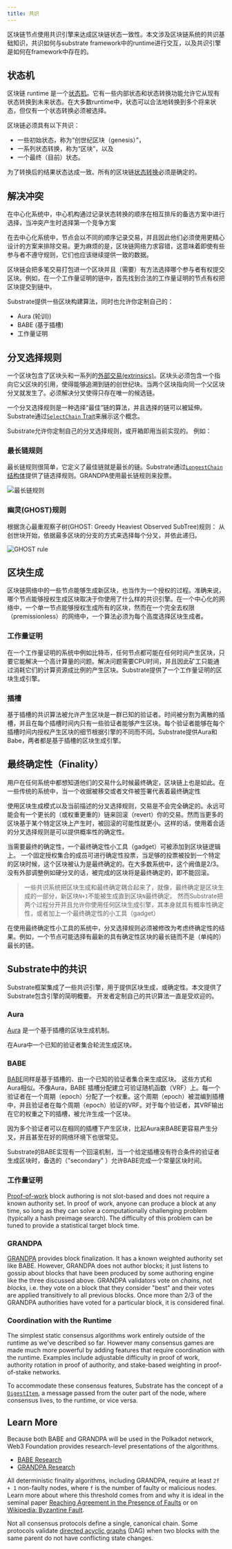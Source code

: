 ```yaml
---
title: 共识
---
```


区块链节点使用共识引擎来达成区块链状态一致性。本文涉及区块链系统的共识基础知识，共识如何与substrate framework中的runtime进行交互，以及共识引擎是如何在framework中存在的。


## 状态机


区块链 runtime 是一个[状态机](https://en.wikipedia.org/wiki/Finite-state_machine)。它有一些内部状态和状态转换功能允许它从现有状态转换到未来状态。在大多数runtime中，状态可以合法地转换到多个将来状态，但仅有一个状态转换必须被选择。

区块链必须具有以下共识：

- 一些初始状态，称为“创世纪区块（genesis）”，
- 一系列状态转换，称为“区块”，以及
- 一个最终（目前）状态。


为了转换后的结果状态达成一致。所有的区块链[状态转换](../runtime/index)必须是确定的。


## 解决冲突

在中心化系统中，中心机构通过记录状态转换的顺序在相互排斥的备选方案中进行选择，当冲突产生时选择第一个竞争方案

在去中心化系统中，节点会以不同的顺序记录交易，并且因此他们必须使用更精心设计的方案来排除交易。更为麻烦的是，区块链网络力求容错，这意味着即使有些参与者不遵守规则，它们也应该继续提供一致的数据。

区块链会把多笔交易打包进一个区块并且（需要）有方法选择哪个参与者有权提交区块。例如，在一个工作量证明的链中，首先找到合法的工作量证明的节点有权把区块提交到链中。

Substrate提供一些区块构建算法，同时也允许你定制自己的：

- Aura (轮训))
- BABE (基于插槽)
- 工作量证明

## 分叉选择规则

一个区块包含了区块头和一系列的[外部交易(extrinsics)](../node/extrinsics)。区块头必须包含一个指向它父区块的引用，使得能够追溯到链的创世纪块。当两个区块指向同一个父区块分叉就发生了。必须解决分叉使得只存在唯一的候选链。

一个分叉选择规则是一种选择“最佳”链的算法，并且选择的链可以被延伸。Substrate通过[`SelectChain` Trait](https://substrate.dev/rustdocs/v2.0.0-rc4/sp_consensus/trait.SelectChain.html)来展示这个概念。 

Substrate允许你定制自己的分叉选择规则，或开箱即用当前实现的。
例如：


### 最长链规则


最长链规则很简单，它定义了最佳链就是最长的链。Substrate通过[`LongestChain` 结构体](https://substrate.dev/rustdocs/master/sc_client/struct.LongestChain.html)提供了链选择规则。GRANDPA使用最长链规则来投票。

![最长链规则](assets/consensus-longest-chain.png)


### 幽灵(GHOST)规则

根据贪心最重观察子树(GHOST: Greedy Heaviest Observed SubTree)规则： 从创世块开始，依据最多区块的分支的方式来选择每个分叉，并依此递归。


![GHOST rule](assets/consensus-ghost.png)

##  区块生成

区块链网络中的一些节点能够生成新区块，也当作为一个授权的过程。准确来说，哪个节点能够授权生成区块取决于你使用了什么样的共识引擎。在一个中心化的网络中，一个单一节点能够授权生成所有的区块，然而在一个完全去权限（premissionless）的网络中，一个算法必须为每个高度选择区块生成者。


### 工作量证明

在一个工作量证明的系统中例如比特币，任何节点都可能在任何时间产生区块，只要它能解决一个高计算量的问题。解决问题需要CPU时间，并且因此矿工只能通过消耗它们的计算资源成比例的产生区块。Substrate提供了一个工作量证明的区块生成引擎。


### 插槽


基于插槽的共识算法被允许产生区块是一群已知的验证者。时间被分割为离散的插槽，并且在每个插槽时间内只有一些验证者能够产生区块。每个验证者能够在每个插槽时间内授权产生区块的细节根据引擎的不同而不同。Substrate提供Aura和Babe，两者都是基于插槽的区块生成引擎。


## 最终确定性（Finality）


用户在任何系统中都想知道他们的交易什么时候最终确定，区块链上也是如此。在一些传统的系统中，当一个收据被移交或者文件被签署代表着最终确定性


使用区块生成模式以及当前描述的分叉选择规则，交易是不会完全确定的。永远可能会有一个更长的（或权重更重的）链来回滚（revert）你的交易。然而当更多的区块基于某个特定区块上产生时，被回滚的可能性就更小。这样的话，使用着合适的分叉选择规则是可以提供概率性的确定性。


当需要最终的确定性，一个最终确定性小工具（gadget）可被添加到区块链逻辑上。
一个固定授权集合的成员可进行确定性投票，当足够的投票被投到一个特定的区块时候，这个区块被认为是最终确定的。在大多数系统中，这个阙值是2/3。没有外部调整例如硬分叉的话，被完成的区块将是最终确定的，即不能回滚。


> 一些共识系统把区块生成和最终确定耦合起来了，就像，最终确定是区块生成的一部分，新区块`N+1`不能被生成直到区块`N`最终确定。
> 然而Substrate把两个过程分开并且允许你使用任何区块生成引擎，其本身就具有概率性确定性，或者加上一个最终确定性的小工具（gadget）


在使用最终确定性小工具的系统中，分叉选择规则必须被修改为考虑终确定性的结果。例如，一个节点可能选择有最新的具有确定性区块的最长链而不是（单纯的）最长的链。


## Substrate中的共识

Substrate框架集成了一些共识引擎，用于提供区块生成，或确定性。本文提供了Substrate包含引擎的简明概要。
开发者定制自己的共识算法一直是受欢迎的。


### Aura

[Aura](https://substrate.dev/rustdocs/v2.0.0-rc4/sc_consensus_aura/index.html) 是一个基于插槽的区块生成机制。

在Aura中一个已知的验证者集合轮流生成区块。


### BABE


[BABE](https://substrate.dev/rustdocs/v2.0.0-rc4/sc_consensus_babe/index.html)同样是基于插槽的、由一个已知的验证者集合来生成区块。
这些方式和Aura相似。不像Aura，BABE 插槽分配建立可验证随机函数（VRF）上。每一个验证者在一个周期（epoch）分配了一个权重。这个周期（epoch）被混编到插槽中，并且验证者在每个周期（epoch）验证的VRF。对于每个验证者，其VRF输出在它的权重之下的插槽，被允许生成一个区块。 

因为多个验证者可以在相同的插槽下产生区块，比起Aura来BABE更容易产生分叉，并且甚至在好的网络环境下也很常见。

Substrate的BABE实现有一个回滚机制，当一个给定插槽没有符合条件的验证者生成区块时，备选的（"secondary" ）允许BABE完成一个常量区块时间。


### 工作量证明

[Proof-of-work](https://substrate.dev/rustdocs/v2.0.0-rc4/sc_consensus_pow/index.html) block authoring
is not slot-based and does not require a known authority set. In proof of work, anyone can produce a
block at any time, so long as they can solve a computationally challenging problem (typically a hash
preimage search). The difficulty of this problem can be tuned to provide a statistical target block
time.

### GRANDPA

[GRANDPA](https://substrate.dev/rustdocs/v2.0.0-rc4/sc_finality_grandpa/index.html) provides block
finalization. It has a known weighted authority set like BABE. However, GRANDPA does not author
blocks; it just listens to gossip about blocks that have been produced by some authoring engine like
the three discussed above. GRANDPA validators vote on _chains,_ not _blocks,_ i.e. they vote on a
block that they consider "best" and their votes are applied transitively to all previous blocks.
Once more than 2/3 of the GRANDPA authorities have voted for a particular block, it is considered
final.

### Coordination with the Runtime

The simplest static consensus algorithms work entirely outside of the runtime as we've described so
far. However many consensus games are made much more powerful by adding features that require
coordination with the runtime. Examples include adjustable difficulty in proof of work, authority
rotation in proof of authority, and stake-based weighting in proof-of-stake networks.

To accommodate these consensus features, Substrate has the concept of a
[`DigestItem`](https://substrate.dev/rustdocs/v2.0.0-rc4/sp_runtime/enum.DigestItem.html), a message
passed from the outer part of the node, where consensus lives, to the runtime, or vice versa.

## Learn More

Because both BABE and GRANDPA will be used in the Polkadot network, Web3 Foundation provides
research-level presentations of the algorithms.

- [BABE Research](https://research.web3.foundation/en/latest/polkadot/BABE/Babe.html)
- [GRANDPA Research](https://research.web3.foundation/en/latest/polkadot/GRANDPA.html)

All deterministic finality algorithms, including GRANDPA, require at least `2f + 1` non-faulty
nodes, where `f` is the number of faulty or malicious nodes. Learn more about where this threshold
comes from and why it is ideal in the seminal paper
[Reaching Agreement in the Presence of Faults](https://lamport.azurewebsites.net/pubs/reaching.pdf)
or on [Wikipedia: Byzantine Fault](https://en.wikipedia.org/wiki/Byzantine_fault).

Not all consensus protocols define a single, canonical chain. Some protocols validate
[directed acyclic graphs](https://en.wikipedia.org/wiki/Directed_acyclic_graph) (DAG) when two
blocks with the same parent do not have conflicting state changes.
